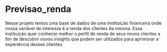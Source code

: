 # Previsao_renda
Nesse projeto temos uma base de dados de uma instituição financeira onde nossa variável de interessa é a renda dos clientes da mesma. Essa instituição quer conhecer melhor o perfil de renda de seus novos clientes a fim de descobrir novos insights que podem ser utilizados para aprimorar a experiência desses clientes.
